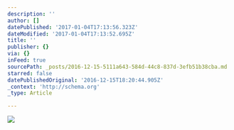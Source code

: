```yaml
---
description: ''
author: []
datePublished: '2017-01-04T17:13:56.323Z'
dateModified: '2017-01-04T17:13:52.695Z'
title: ''
publisher: {}
via: {}
inFeed: true
sourcePath: _posts/2016-12-15-5111a643-584d-44c8-837d-3efb51b38cba.md
starred: false
datePublishedOriginal: '2016-12-15T18:20:44.905Z'
_context: 'http://schema.org'
_type: Article

---
```

![](https://the-grid-user-content.s3-us-west-2.amazonaws.com/153256af-0d94-4744-93a1-04776a769440.gif)